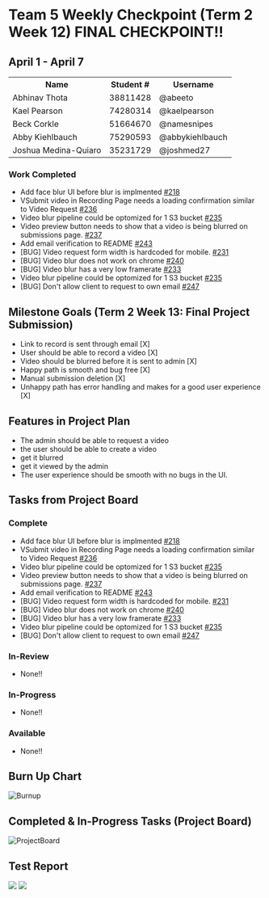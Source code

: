 # Team 5 Weekly Checkpoint (Term 2 Week 12) FINAL CHECKPOINT!!
## April 1 - April 7
<table>
  <tr><th>Name</th><th>Student #</th><th>Username</th></tr>
  <tr><td>Abhinav Thota</td><td>38811428</td><td>@abeeto</td></tr>
  <tr><td>Kael Pearson</td><td>74280314</td><td>@kaelpearson</td></tr>
  <tr><td>Beck Corkle</td><td>51664670</td><td>@namesnipes</td></tr>
  <tr><td>Abby Kiehlbauch</td><td>75290593</td><td>@abbykiehlbauch</td></tr>
  <tr><td>Joshua Medina-Quiaro</td><td>35231729</td><td>@joshmed27</td></tr>
</table>

### Work Completed
- Add face blur UI before blur is implmented [#218](https://github.com/COSC-499-W2023/year-long-project-team-5/issues/218)
- VSubmit video in Recording Page needs a loading confirmation similar to Video Request [#236](https://github.com/COSC-499-W2023/year-long-project-team-5/issues/236)
- Video blur pipeline could be optomized for 1 S3 bucket [#235](https://github.com/COSC-499-W2023/year-long-project-team-5/issues/235)
- Video preview button needs to show that a video is being blurred on submissions page. [#237](https://github.com/COSC-499-W2023/year-long-project-team-5/issues/237)
- Add email verification to README [#243](https://github.com/COSC-499-W2023/year-long-project-team-5/issues/243)
- [BUG] Video request form width is hardcoded for mobile. [#231](https://github.com/COSC-499-W2023/year-long-project-team-5/issues/231)
- [BUG] Video blur does not work on chrome [#240](https://github.com/COSC-499-W2023/year-long-project-team-5/issues/240)
- [BUG] Video blur has a very low framerate [#233](https://github.com/COSC-499-W2023/year-long-project-team-5/issues/233)
- Video blur pipeline could be optomized for 1 S3 bucket [#235](https://github.com/COSC-499-W2023/year-long-project-team-5/issues/235)
- [BUG] Don't allow client to request to own email [#247](https://github.com/COSC-499-W2023/year-long-project-team-5/issues/247)

## Milestone Goals (Term 2 Week 13: Final Project Submission)
- Link to record is sent through email [X]
- User should be able to record a video [X]
- Video should be blurred before it is sent to admin [X]
- Happy path is smooth and bug free [X]
- Manual submission deletion [X]
- Unhappy path has error handling and makes for a good user experience [X]

## Features in Project Plan
- The admin should be able to request a video
-  the user should be able to create a video
  - get it blurred
  - get it viewed by the admin
- The user experience should be smooth with no bugs in the UI.

## Tasks from Project Board
### Complete
- Add face blur UI before blur is implmented [#218](https://github.com/COSC-499-W2023/year-long-project-team-5/issues/218)
- VSubmit video in Recording Page needs a loading confirmation similar to Video Request [#236](https://github.com/COSC-499-W2023/year-long-project-team-5/issues/236)
- Video blur pipeline could be optomized for 1 S3 bucket [#235](https://github.com/COSC-499-W2023/year-long-project-team-5/issues/235)
- Video preview button needs to show that a video is being blurred on submissions page. [#237](https://github.com/COSC-499-W2023/year-long-project-team-5/issues/237)
- Add email verification to README [#243](https://github.com/COSC-499-W2023/year-long-project-team-5/issues/243)
- [BUG] Video request form width is hardcoded for mobile. [#231](https://github.com/COSC-499-W2023/year-long-project-team-5/issues/231)
- [BUG] Video blur does not work on chrome [#240](https://github.com/COSC-499-W2023/year-long-project-team-5/issues/240)
- [BUG] Video blur has a very low framerate [#233](https://github.com/COSC-499-W2023/year-long-project-team-5/issues/233)
- Video blur pipeline could be optomized for 1 S3 bucket [#235](https://github.com/COSC-499-W2023/year-long-project-team-5/issues/235)
- [BUG] Don't allow client to request to own email [#247](https://github.com/COSC-499-W2023/year-long-project-team-5/issues/247)

### In-Review
- None!!

### In-Progress
- None!!

### Available
- None!!

## Burn Up Chart
![Burnup](https://github.com/COSC-499-W2023/year-long-project-team-5/assets/60419500/7f7040c7-cf23-40ca-b159-d8ec0d44a343)

## Completed & In-Progress Tasks (Project Board)
![ProjectBoard](https://github.com/COSC-499-W2023/year-long-project-team-5/assets/60419500/88acac30-de99-428c-8415-3893b895c804)

## Test Report
<img src="https://i.imgur.com/hnudI7Z.png">
<img src="https://i.imgur.com/8aojH3O.png">

